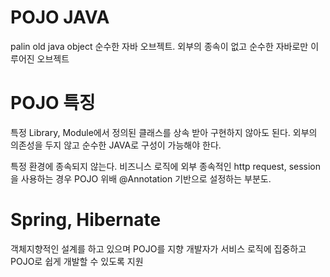 # POJO JAVA 

palin old java object
순수한 자바 오브젝트. 외부의 종속이 없고 순수한 자바로만 이루어진 오브젝트

# POJO 특징

특정 Library, Module에서 정의된 클래스를 상속 받아 구현하지 않아도 된다.
외부의 의존성을 두지 않고 순수한 JAVA로 구성이 가능해야 한다.

특정 환경에 종속되지 않는다.
비즈니스 로직에 외부 종속적인 http request, session을 사용하는 경우 POJO 위배
@Annotation 기반으로 설정하는 부분도.

# Spring, Hibernate
객체지향적인 설계를 하고 있으며 POJO를 지향
개발자가 서비스 로직에 집중하고 POJO로 쉽게 개발할 수 있도록 지원
